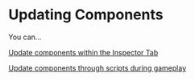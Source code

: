 # Updating Components

You can...

[Update components within the Inspector Tab](using-the-inspector-tab.md)

[Update components through scripts during gameplay](accessing-attributes.md)

